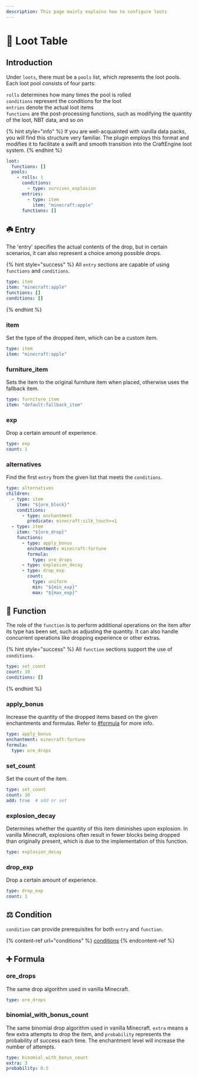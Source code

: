 ```yaml
---
description: This page mainly explains how to configure loots
---
```


# 💎 Loot Table

## Introduction

Under `loots`, there must be a `pools` list, which represents the loot pools. Each loot pool consists of four parts:&#x20;

`rolls` determines how many times the pool is rolled\
`conditions` represent the conditions for the loot\
`entries` denote the actual loot items \
`functions` are the post-processing functions, such as modifying the quantity of the loot, NBT data, and so on

{% hint style="info" %}
If you are well-acquainted with vanilla data packs, you will find this structure very familiar. The plugin employs this format and modifies it to facilitate a swift and smooth transition into the CraftEngine loot system.
{% endhint %}

```yaml
loot:
  functions: []
  pools:
    - rolls: 1
      conditions:
        - type: survives_explosion
      entries:
        - type: item
          item: "minecraft:apple"
      functions: []
```

## ☘️ Entry

The 'entry' specifies the actual contents of the drop, but in certain scenarios, it can also represent a choice among possible drops.

{% hint style="success" %}
All `entry` sections are capable of using `functions` and `conditions`.

```yaml
type: item
item: "minecraft:apple"
functions: []
conditions: []
```

{% endhint %}

### item

Set the type of the dropped item, which can be a custom item.

```yaml
type: item
item: "minecraft:apple"
```

### furniture\_item

Sets the item to the original furniture item when placed, otherwise uses the fallback item.

```yaml
type: furniture_item
item: "default:fallback_item"
```

### exp

Drop a certain amount of experience.

```yaml
type: exp
count: 1
```

### alternatives

Find the first `entry` from the given list that meets the `conditions`.

```yaml
type: alternatives
children:
  - type: item
    item: "${ore_block}"
    conditions:
      - type: enchantment
        predicate: minecraft:silk_touch>=1
  - type: item
    item: "${ore_drop}"
    functions:
      - type: apply_bonus
        enchantment: minecraft:fortune
        formula:
          type: ore_drops
      - type: explosion_decay
      - type: drop_exp
        count:
          type: uniform
          min: "${min_exp}"
          max: "${max_exp}"
```

## 🔧 Function

The role of the `function` is to perform additional operations on the item after its type has been set, such as adjusting the quantity. It can also handle concurrent operations like dropping experience or other extras.

{% hint style="success" %}
All `function` sections support the use of `conditions`.

```yaml
type: set_count
count: 10
conditions: []
```

{% endhint %}

### apply\_bonus

Increase the quantity of the dropped items based on the given enchantments and formulas. Refer to [#formula](#formula "mention") for more info.

```yaml
type: apply_bonus
enchantment: minecraft:fortune
formula:
  type: ore_drops
```

### set\_count

Set the count of the item.

```yaml
type: set_count
count: 10
add: true  # add or set
```

### explosion\_decay

Determines whether the quantity of this item diminishes upon explosion. In vanilla Minecraft, explosions often result in fewer blocks being dropped than originally present, which is due to the implementation of this function.

```yaml
type: explosion_decay
```

### drop\_exp

Drop a certain amount of experience.

```yaml
type: drop_exp
count: 1
```

## ⚖️ Condition

`condition` can provide prerequisites for both `entry` and `function`.

{% content-ref url="conditions" %}
[conditions](conditions)
{% endcontent-ref %}

## ➕️ Formula

### ore\_drops

The same drop algorithm used in vanilla Minecraft.

```yaml
type: ore_drops
```

### binomial\_with\_bonus\_count

The same binomial drop algorithm used in vanilla Minecraft. `extra` means a few extra attempts to drop the item, and `probability` represents the probability of success each time. The enchantment level will increase the number of attempts.

```yaml
type: binomial_with_bonus_count
extra: 3
probability: 0.5
```
